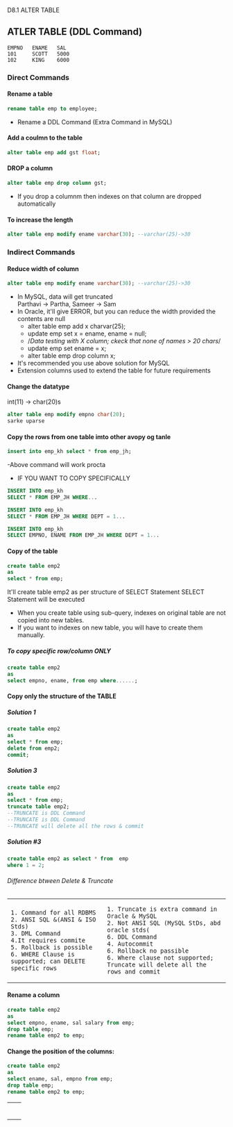 D8.1 ALTER TABLE

## ATLER TABLE (DDL Command)
```
EMPNO	ENAME	SAL
101		SCOTT	5000
102		KING	6000
```
### Direct Commands

#### Rename a table
```sql
rename table emp to employee;
```
- Rename a DDL Command (Extra Command in MySQL)
#### Add a coulmn to the table
```sql
alter table emp add gst float;
```
#### DROP a column
```sql
alter table emp drop column gst;
```
- If you drop a columnm then indexes on that column are dropped automatically
#### To increase the length
```sql
alter table emp modify ename varchar(30); --varchar(25)->30
```

### Indirect Commands

#### Reduce width of column

```sql
alter table emp modify ename varchar(30); --varchar(25)->30
```
- In MySQL, data will get truncated   
Parthavi -> Partha, Sameer -> Sam
- In Oracle, it'll give ERROR, but you can reduce the width provided the contents are null
	- alter table emp add x charvar(25);
	- update emp set x = ename, ename = null;
	- /*Data testing with X column; ckeck that none of names > 20 chars*/
	- update emp set ename = x;
	- alter table emp drop column x;
- It's recommended you use above solution for MySQL
- Extension columns used to extend the table for future requirements
#### Change the datatype

int(11) -> char(20)s
```sql
alter table emp modify empno char(20);
sarke uparse
```
#### Copy the rows from one table imto other avopy og tanle
```sql
insert into emp_kh select * from emp_jh;
```
-Above command will work procta
- IF YOU WANT TO COPY SPECIFICALLY
```sql
INSERT INTO emp_kh
SELECT * FROM EMP_JH WHERE...
```
```sql
INSERT INTO emp_kh
SELECT * FROM EMP_JH WHERE DEPT = 1...
```
```sql
INSERT INTO emp_kh
SELECT EMPNO, ENAME FROM EMP_JH WHERE DEPT = 1...
```
#### Copy of the table
```sql
create table emp2
as
select * from emp;
```
It'll create table emp2  as per structure of SELECT Statement 
SELECT Statement will be executed
- When you create table using sub-query, indexes on original table are not copied into new tables.
- If you want to indexes on new table, you will have to create them manually.
##### To copy specific row/column ONLY
```sql
create table emp2
as
select empno, ename, from emp where......;
```

#### Copy only the structure of the TABLE

##### Solution 1
```sql
create table emp2
as
select * from emp;
delete from emp2;
commit;
```
##### Solution 3
```sql
create table emp2
as
select * from emp;
truncate table emp2;
--TRUNCATE is DDL Command
--TRUNCATE is DDL Command
--TRUNCATE will delete all the rows & commit
```
##### Solution #3
```sql
create table emp2 as select * from  emp
where 1 = 2;
```

###### Difference btween Delete & Truncate

<table>
<tr>
<td>

```
1. Command for all RDBMS
2. ANSI SQL &(ANSI & ISO Stds)
3. DML Command
4.It requires commite
5. Rollback is possible
6. WHERE Clause is supported; can DELETE specific rows
```
</td>
<td>

```
1. Truncate is extra command in Oracle & MySQL
2. Not ANSI SQL (MySQL StDs, abd oracle stds(
6. DDL Command
4. Autocommit
6. Rollback no passible
6. Where clause not supported; Truncate will delete all the rows and commit

```

</td>
</tr>
</table>

#### Rename a column
```sql
create table emp2
as
select empno, ename, sal salary from emp;
drop table emp;
rename table emp2 to emp;
```
#### Change the position of the columns:
```sql
create table emp2
as
select ename, sal, empno from emp;
drop table emp;
rename table emp2 to emp;
```

<table>
<tr>
<td>

```sql

```
</td>
<td>

```sql

```
</td>
</tr>
</table>

```sql

```
